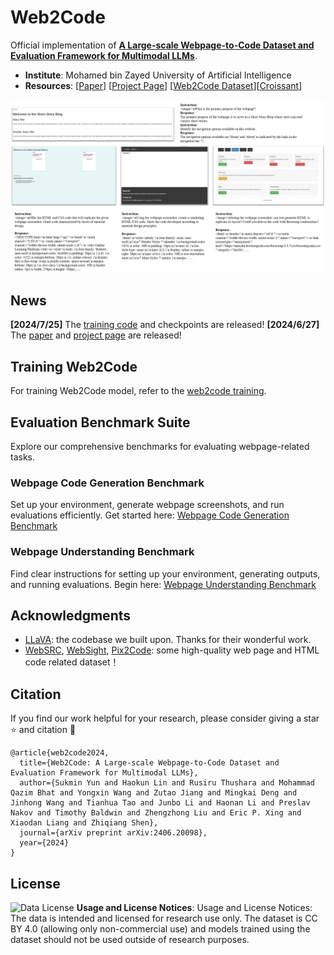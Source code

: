# Web2Code

Official implementation of **[A Large-scale Webpage-to-Code Dataset and Evaluation Framework for Multimodal LLMs](https://arxiv.org/abs/2406.20098)**.

- **Institute**: Mohamed bin Zayed University of Artificial Intelligence
- **Resources**: [[Paper](https://arxiv.org/abs/2406.20098)] [[Project Page](https://mbzuai-llm.github.io/webpage2code/)] [[Web2Code Dataset](https://huggingface.co/datasets/MBZUAI/Web2Code)][[Croissant](https://huggingface.co/api/datasets/the-Lin/Web2Code/croissant)]


<p align="center">
  <img src="./assets/samples1.png" width = "1000" alt="sample1">
</p>

## News
**[2024/7/25]** The [training code](web2code/README.md) and checkpoints are released!
**[2024/6/27]** The [paper](https://arxiv.org/abs/2406.20098) and [project page](https://mbzuai-llm.github.io/webpage2code/) are released!

## Training Web2Code

For training Web2Code model, refer to the [web2code training](web2code/README.md).

## Evaluation Benchmark Suite

Explore our comprehensive benchmarks for evaluating webpage-related tasks.

### Webpage Code Generation Benchmark

Set up your environment, generate webpage screenshots, and run evaluations efficiently. Get started here: [Webpage Code Generation Benchmark](/code_generation/README.md)

### Webpage Understanding Benchmark

Find clear instructions for setting up your environment, generating outputs, and running evaluations. Begin here: [Webpage Understanding Benchmark](/webpage_understanding/README.md)


## Acknowledgments
- [LLaVA](https://github.com/haotian-liu/LLaVA): the codebase we built upon. Thanks for their wonderful work.
- [WebSRC](https://x-lance.github.io/WebSRC/), [WebSight](https://huggingface.co/blog/websight), [Pix2Code](https://github.com/tonybeltramelli/pix2code): some high-quality web page and HTML code related dataset！

## Citation
If you find our work helpful for your research, please consider giving a star ⭐ and citation 📝

```
@article{web2code2024,
  title={Web2Code: A Large-scale Webpage-to-Code Dataset and Evaluation Framework for Multimodal LLMs},
  author={Sukmin Yun and Haokun Lin and Rusiru Thushara and Mohammad Qazim Bhat and Yongxin Wang and Zutao Jiang and Mingkai Deng and Jinhong Wang and Tianhua Tao and Junbo Li and Haonan Li and Preslav Nakov and Timothy Baldwin and Zhengzhong Liu and Eric P. Xing and Xiaodan Liang and Zhiqiang Shen},
  journal={arXiv preprint arXiv:2406.20098},
  year={2024}
}
```

## License
![Data License](https://img.shields.io/badge/Data%20License-CC%20By%204.0-red.svg) **Usage and License Notices**: Usage and License Notices: The data is intended and licensed for research use only.  The dataset is CC BY 4.0 (allowing only non-commercial use) and models trained using the dataset should not be used outside of research purposes.
